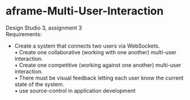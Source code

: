 # aframe-Multi-User-Interaction <br>
Design Studio 3, assignment 3 <br>
Requirements: <br>
* Create a system that connects two users via WebSockets. <br>
• Create one collaborative (working with one another) multi-user interaction. <br>
• Create one competitive (working against one another) multi-user interaction. <br>
• There must be visual feedback letting each user know the current state of the system.<br>
• use source-control in application development <br>
